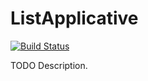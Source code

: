 # ListApplicative

[![Build Status](https://travis-ci.org/githubuser/ListApplicative.png)](https://travis-ci.org/githubuser/ListApplicative)

TODO Description.
